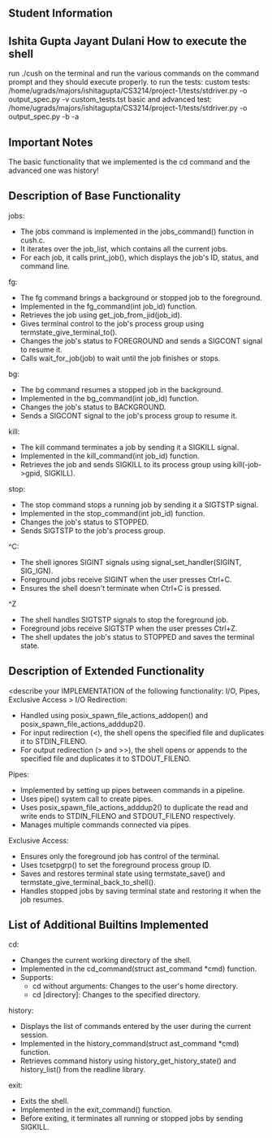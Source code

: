 Student Information
-------------------
Ishita Gupta
Jayant Dulani
How to execute the shell
------------------------
<describe how to execute from the command line>
run ./cush on the terminal and run the various commands on the command prompt and they should execute properly. to run the tests: 
custom tests: /home/ugrads/majors/ishitagupta/CS3214/project-1/tests/stdriver.py -o output_spec.py -v custom_tests.tst
basic and advanced test:  /home/ugrads/majors/ishitagupta/CS3214/project-1/tests/stdriver.py -o output_spec.py -b -a

Important Notes
---------------
The basic functionality that we implemented is the cd command and the advanced one was history!

Description of Base Functionality
---------------------------------
jobs: 
- The jobs command is implemented in the jobs_command() function in cush.c.
- It iterates over the job_list, which contains all the current jobs.
- For each job, it calls print_job(), which displays the job's ID, status, and command line.

fg: 
- The fg command brings a background or stopped job to the foreground.
- Implemented in the fg_command(int job_id) function.
- Retrieves the job using get_job_from_jid(job_id).
- Gives terminal control to the job's process group using termstate_give_terminal_to().
- Changes the job's status to FOREGROUND and sends a SIGCONT signal to resume it.
- Calls wait_for_job(job) to wait until the job finishes or stops.

bg: 
- The bg command resumes a stopped job in the background.
- Implemented in the bg_command(int job_id) function.
- Changes the job's status to BACKGROUND.
- Sends a SIGCONT signal to the job's process group to resume it.

kill: 
- The kill command terminates a job by sending it a SIGKILL signal.
- Implemented in the kill_command(int job_id) function.
- Retrieves the job and sends SIGKILL to its process group using kill(-job->gpid, SIGKILL).

stop: 
- The stop command stops a running job by sending it a SIGTSTP signal.
- Implemented in the stop_command(int job_id) function.
- Changes the job's status to STOPPED.
- Sends SIGTSTP to the job's process group.

^C:
- The shell ignores SIGINT signals using signal_set_handler(SIGINT, SIG_IGN).
- Foreground jobs receive SIGINT when the user presses Ctrl+C.
- Ensures the shell doesn't terminate when Ctrl+C is pressed.

^Z
- The shell handles SIGTSTP signals to stop the foreground job.
- Foreground jobs receive SIGTSTP when the user presses Ctrl+Z.
- The shell updates the job's status to STOPPED and saves the terminal state.

Description of Extended Functionality
-------------------------------------
<describe your IMPLEMENTATION of the following functionality:
I/O, Pipes, Exclusive Access >
I/O Redirection:
- Handled using posix_spawn_file_actions_addopen() and posix_spawn_file_actions_adddup2().
- For input redirection (<), the shell opens the specified file and duplicates it to STDIN_FILENO.
- For output redirection (> and >>), the shell opens or appends to the specified file and duplicates it to STDOUT_FILENO.

Pipes:
- Implemented by setting up pipes between commands in a pipeline.
- Uses pipe() system call to create pipes.
- Uses posix_spawn_file_actions_adddup2() to duplicate the read and write ends to STDIN_FILENO and STDOUT_FILENO respectively.
- Manages multiple commands connected via pipes.

Exclusive Access:
- Ensures only the foreground job has control of the terminal.
- Uses tcsetpgrp() to set the foreground process group ID.
- Saves and restores terminal state using termstate_save() and termstate_give_terminal_back_to_shell().
- Handles stopped jobs by saving terminal state and restoring it when the job resumes.

List of Additional Builtins Implemented
---------------------------------------
cd: 
- Changes the current working directory of the shell.
- Implemented in the cd_command(struct ast_command *cmd) function.
- Supports:
    - cd without arguments: Changes to the user's home directory.
    - cd [directory]: Changes to the specified directory.

history: 
- Displays the list of commands entered by the user during the current session.
- Implemented in the history_command(struct ast_command *cmd) function.
- Retrieves command history using history_get_history_state() and history_list() from the readline library.

exit: 
- Exits the shell.
- Implemented in the exit_command() function.
- Before exiting, it terminates all running or stopped jobs by sending SIGKILL.
